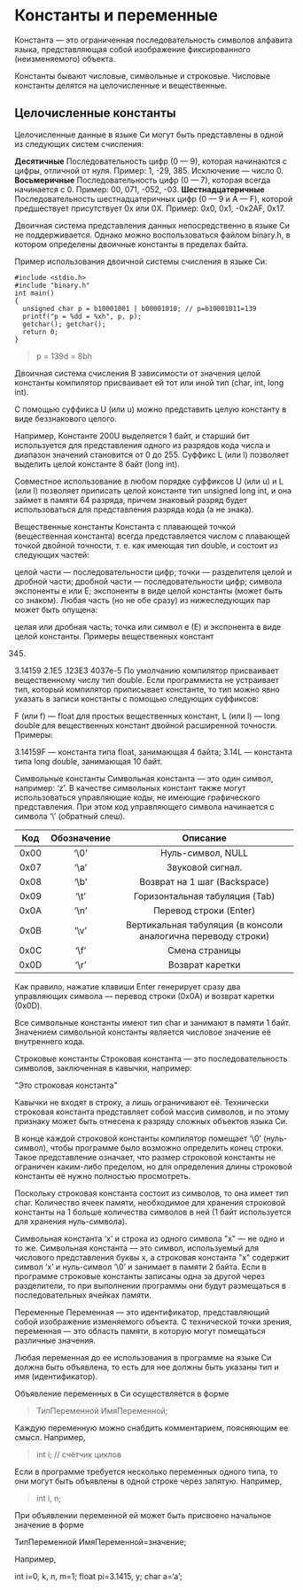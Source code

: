 # Константы и переменные

Константа — это ограниченная последовательность символов алфавита языка, представляющая собой изображение фиксированного (неизменяемого) объекта.

Константы бывают числовые, символьные и строковые. Числовые константы делятся на целочисленные и вещественные.

## Целочисленные константы
Целочисленные данные в языке Си могут быть представлены в одной из следующих систем счисления:

**Десятичные**	Последовательность цифр (0 — 9), которая начинаются с цифры, отличной от нуля. Пример: 1, -29, 385. Исключение — число 0.
**Восьмеричные**	Последовательность цифр (0 — 7), которая всегда начинается с 0. Пример: 00, 071, -052, -03.
**Шестнадцатеричные**	Последовательность шестнадцатеричных цифр (0 — 9 и A — F), которой предшествует присутствует 0x или 0X. Пример: 0x0, 0x1, -0x2AF, 0x17.

Двоичная система представления данных непосредственно в языке Си не поддерживается. Однако можно воспользоваться файлом binary.h, в котором определены двоичные константы в пределах байта.

Пример использования двоичной системы счисления в языке Си:

```
#include <stdio.h>
#include "binary.h"
int main()
{
  unsigned char p = b10001001 | b00001010; // p=b10001011=139
  printf("p = %dd = %xh", p, p);
  getchar(); getchar();
  return 0;
}
```

> p = 139d = 8bh

Двоичная система счисления
В зависимости от значения целой константы компилятор присваивает ей тот или иной тип (char, int, long int).

С помощью суффикса U (или u) можно представить целую константу в виде беззнакового целого.

Например, Константе 200U выделяется 1 байт, и старший бит используется для представления одного из разрядов кода числа и диапазон значений становится от 0 до 255. Суффикс L (или l) позволяет выделить целой константе 8 байт (long int).

Совместное использование в любом порядке суффиксов U (или u) и L (или l) позволяет приписать целой константе тип unsigned long int, и она займет в памяти 64 разряда, причем знаковый разряд будет использоваться для представления разряда кода (а не знака).

Вещественные константы
Константа с плавающей точкой (вещественная константа) всегда представляется числом с плавающей точкой двойной точности, т. е. как имеющая тип double, и состоит из следующих частей:

целой части — последовательности цифр;
точки — разделителя целой и дробной части;
дробной части — последовательности цифр;
символа экспоненты е или E;
экспоненты в виде целой константы (может быть со знаком).
Любая часть (но не обе сразу) из нижеследующих пар может быть опущена:

целая или дробная часть;
точка или символ е (Е) и экспонента в виде целой константы.
Примеры вещественных констант

345.
3.14159
2.1Е5
.123ЕЗ
4037е-5
По умолчанию компилятор присваивает вещественному числу тип double. Если программиста не устраивает тип, который компилятор приписывает константе, то тип можно явно указать в записи константы с помощью следующих суффиксов:

F (или f) — float для простых вещественных констант,
L (или l) — long double для вещественных констант двойной расширенной точности.
Примеры:

3.14159F — константа типа float, занимающая 4 байта;
3.14L — константа типа long double, занимающая 10 байт.


Символьные константы
Символьная константа — это один символ, например: ‘z’. В качестве символьных констант также могут использоваться управляющие коды, не имеющие графического представления. При этом код управляющего символа начинается с символа ‘\’ (обратный слеш).

|  Код | Обозначение |                            Описание                           |
|:----:|:-----------:|:-------------------------------------------------------------:|
| 0x00 | ‘\0’        | Нуль-символ, NULL                                             |
| 0x07 | ‘\a’        | Звуковой сигнал.                                              |
| 0x08 | ‘\b’        | Возврат на 1 шаг (Backspace)                                  |
| 0x09 | ‘\t’        | Горизонтальная табуляция (Tab)                                |
| 0x0A | ‘\n’        | Перевод строки (Enter)                                        |
| 0x0B | ‘\v’        | Вертикальная табуляция (в консоли аналогична переводу строки) |
| 0x0C | ‘\f’        | Смена страницы                                                |
| 0x0D | ‘\r’        | Возврат каретки                                               |

Как правило, нажатие клавиши Enter генерирует сразу два управляющих символа — перевод строки (0x0A) и возврат каретки (0x0D).

Все символьные константы имеют тип char и занимают в памяти 1 байт. Значением символьной константы является числовое значение её внутреннего кода.

Строковые константы
Строковая константа — это последовательность символов, заключенная в кавычки, например:

"Это строковая константа"

Кавычки не входят в строку, а лишь ограничивают её. Технически строковая константа представляет собой массив символов, и по этому признаку может быть отнесена к разряду сложных объектов языка Си.

В конце каждой строковой константы компилятор помещает ‘\0’ (нуль-символ), чтобы программе было возможно определить конец строки. Такое представление означает, что размер строковой константы не ограничен каким-либо пределом, но для определения длины строковой константы её нужно полностью просмотреть.

Поскольку строковая константа состоит из символов, то она имеет тип char. Количество ячеек памяти, необходимое для хранения строковой константы на 1 больше количества символов в ней (1 байт используется для хранения нуль-символа).

Символьная константа ‘x’ и строка из одного символа "x" — не одно и то же. Символьная константа — это символ, используемый для числового представления буквы x, а строковая константа "x" содержит символ ‘x’ и нуль-символ ‘\0’ и занимает в памяти 2 байта. Если в программе строковые константы записаны одна за другой через разделители, то при выполнении программы они будут размещаться в последовательных ячейках памяти.

Переменные
Переменная — это идентификатор, представляющий собой изображение изменяемого объекта. C технической точки зрения, переменная — это область памяти, в которую могут помещаться различные значения.

Любая переменная до ее использования в программе на языке Си должна быть объявлена, то есть для нее должны быть указаны тип и имя (идентификатор).

Объявление переменных в Си осуществляется в форме

>ТипПеременной ИмяПеременной;

Каждую переменную можно снабдить комментарием, поясняющим ее смысл. Например,

> int i; // счётчик циклов

Если в программе требуется несколько переменных одного типа, то они могут быть объявлены в одной строке через запятую. Например,

> int i, n;

При объявлении переменной ей может быть присвоено начальное значение в форме

ТипПеременной ИмяПеременной=значение;

Например,

int i=0, k, n, m=1;
float pi=3.1415, y;
char a=‘a’;